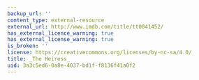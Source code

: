 ```yaml
---
backup_url: ''
content_type: external-resource
external_url: http://www.imdb.com/title/tt0041452/
has_external_licence_warning: true
has_external_license_warning: true
is_broken: ''
license: https://creativecommons.org/licenses/by-nc-sa/4.0/
title: _The Heiress_
uid: 3a3c5ed6-0a8e-4037-bd1f-f8136f41a0f2
---
```


